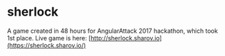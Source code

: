 # sherlock
A game created in 48 hours for AngularAttack 2017 hackathon, which took 1st place. Live game is here: [http://sherlock.sharov.io](https://sherlock.sharov.io/)
